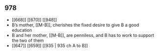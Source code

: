 ## 978
- [[668]] [[670]] [[948]] 
- B’s mother, [[M-B]], cherishes the fixed desire to give B a good education
- B and her mother, [[M-B]], are penniless, and B has to work to support the two of them
- [[647]] [[659]] [[935 | 935 ch A to B]] 

